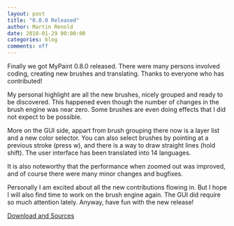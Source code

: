 ```yaml
---
layout: post
title: "0.8.0 Released"
author: Martin Renold
date: 2010-01-29 00:00:00
categories: blog
comments: off
---
```


Finally we got MyPaint 0.8.0 released. There were many persons involved 
coding, creating new brushes and translating. Thanks to everyone who 
has contributed!

My personal highlight are all the new brushes, nicely grouped and ready 
to be discovered. This happened even though the number of changes in 
the brush engine was near zero. Some brushes are even doing effects 
that I did not expect to be possible.

More on the GUI side, appart from brush grouping there now is a layer 
list and a new color selector. You can also select brushes by pointing 
at a previous stroke (press w), and there is a way to draw straight 
lines (hold shift). The user interface has been translated into 14 
languages.

It is also noteworthy that the performance when zoomed out was 
improved, and of course there were many minor changes and bugfixes.

Personally I am excited about all the new contributions flowing in. But 
I hope I will also find time to work on the brush engine again. The GUI 
did require so much attention lately. Anyway, have fun with the new 
release!

[Download and Sources](https://github.com/mypaint/mypaint/releases/tag/v0.8.0)

